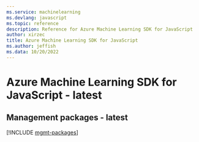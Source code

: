 ```yaml
---
ms.service: machinelearning
ms.devlang: javascript
ms.topic: reference
description: Reference for Azure Machine Learning SDK for JavaScript
author: xirzec
title: Azure Machine Learning SDK for JavaScript
ms.author: jeffish
ms.data: 10/20/2022
---
```

# Azure Machine Learning SDK for JavaScript - latest

## Management packages - latest
[!INCLUDE [mgmt-packages](machine-learning-mgmt-index.md)]